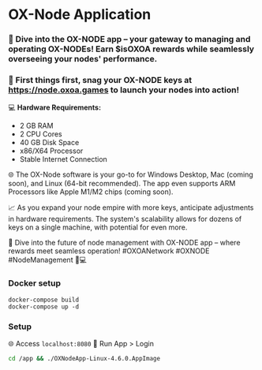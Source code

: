 # OX-Node Application

### 🚀 Dive into the OX-NODE app – your gateway to managing and operating OX-NODEs! Earn $isOXOA rewards while seamlessly overseeing your nodes' performance.

### 🔑 First things first, snag your OX-NODE keys at https://node.oxoa.games to launch your nodes into action!

💻 **Hardware Requirements:**
- 2 GB RAM
- 2 CPU Cores
- 40 GB Disk Space
- x86/X64 Processor
- Stable Internet Connection

🌐 The OX-Node software is your go-to for Windows Desktop, Mac (coming soon), and Linux (64-bit recommended). The app even supports ARM Processors like Apple M1/M2 chips (coming soon).

📈 As you expand your node empire with more keys, anticipate adjustments in hardware requirements. The system's scalability allows for dozens of keys on a single machine, with potential for even more.

🔗 Dive into the future of node management with OX-NODE app – where rewards meet seamless operation! #OXOANetwork #OXNODE #NodeManagement 🚀💻

### Docker setup

```
docker-compose build
docker-compose up -d
```

### Setup

🌐 Access  `localhost:8080`
🔗 Run App > Login 
```bash
cd /app && ./OXNodeApp-Linux-4.6.0.AppImage
```


